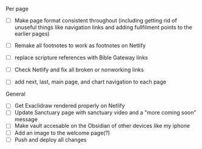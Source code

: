 Per page
- [ ] Make page format consistent throughout (including getting rid of unuseful things like navigation links and adding fullfilment points to the earlier pages)
- [ ] Remake all footnotes to work as footnotes on Netlify
- [ ] replace scripture references with Bible Gateway links
- [ ] Check Netlify and fix all broken or nonworking links
- [ ] add next, last, main page, and chart navigation to each page


General
- [ ] Get Exaclidraw rendered properly on Netlify
- [ ] Update Sanctuary page with sanctuary video and a "more coming soon" message
- [ ] Make vault accesable on the Obsidian of other devices like my iphone
- [ ] Add an image to the welcome page(?)
- [ ] Push and deploy all changes